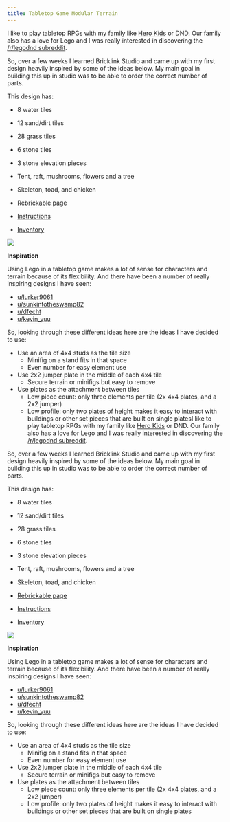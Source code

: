 ```yaml
---
title: Tabletop Game Modular Terrain
---
```


I like to play tabletop RPGs with my family like [Hero Kids](http://herokidsrpg.blogspot.com/p/hero-kids-overview.html) or DND. Our family also has a love for Lego and I was really interested in discovering the [/r/legodnd subreddit](https://reddit.com/r/legodnd).

So, over a few weeks I learned Bricklink Studio and came up with my first design heavily inspired by some of the ideas below. My main goal in building this up in studio was to be able to order the correct number of parts.

This design has:
- 8 water tiles
- 12 sand/dirt tiles
- 28 grass tiles
- 6 stone tiles
- 3 stone elevation pieces
- Tent, raft, mushrooms, flowers and a tree
- Skeleton, toad, and chicken

- [Rebrickable page](https://rebrickable.com/mocs/MOC-136127/bricktoad/haunted-shore-tabletop-game-modular-terrain-brick-toad/)
- [Instructions](/Haunted-Shore-Tabletop-Game-Modular-Terrain-Brick-Toad.pdf)
- [Inventory](/Haunted-Shore-Tabletop-Game-Modular-Terrain-Brick-Toad.xml)

![](/Haunted-Shore-Cover.png)

**Inspiration**

Using Lego in a tabletop game makes a lot of sense for characters and terrain because of its flexibility. And there have been a number of really inspiring designs I have seen:

- [u/lurker9061](https://www.reddit.com/r/legodnd/comments/z7aiod/modular_tile_system_i_built_for_dnd_contest/)
- [u/sunkintotheswamp82](https://www.reddit.com/r/legodnd/comments/z5syqc/modular_terrain_tiles_baseplates_and_elevation/)
- [u/dfecht](https://www.reddit.com/r/legodnd/comments/yuxyl1/the_party_embarks_a_modular_lego_adventure/)
- [u/kevin\_yuu](https://www.reddit.com/r/legodnd/comments/zbbrkf/dungeons_and_dragons_lego_edition/)

So, looking through these different ideas here are the ideas I have decided to use:

- Use an area of 4x4 studs as the tile size
  - Minifig on a stand fits in that space
  - Even number for easy element use
- Use 2x2 jumper plate in the middle of each 4x4 tile
  - Secure terrain or minifigs but easy to remove
- Use plates as the attachment between tiles
  - Low piece count: only three elements per tile (2x 4x4 plates, and a 2x2 jumper)
  - Low profile: only two plates of height makes it easy to interact with buildings or other set pieces that are built on single platesI like to play tabletop RPGs with my family like [Hero Kids](http://herokidsrpg.blogspot.com/p/hero-kids-overview.html) or DND. Our family also has a love for Lego and I was really interested in discovering the [/r/legodnd subreddit](https://reddit.com/r/legodnd).

So, over a few weeks I learned Bricklink Studio and came up with my first design heavily inspired by some of the ideas below. My main goal in building this up in studio was to be able to order the correct number of parts.

This design has:
- 8 water tiles
- 12 sand/dirt tiles
- 28 grass tiles
- 6 stone tiles
- 3 stone elevation pieces
- Tent, raft, mushrooms, flowers and a tree
- Skeleton, toad, and chicken

- [Rebrickable page](https://rebrickable.com/mocs/MOC-136127/bricktoad/haunted-shore-tabletop-game-modular-terrain-brick-toad/)
- [Instructions](/Haunted-Shore-Tabletop-Game-Modular-Terrain-Brick-Toad.pdf)
- [Inventory](/Haunted-Shore-Tabletop-Game-Modular-Terrain-Brick-Toad.xml)

![](/Haunted-Shore-Cover.png)

**Inspiration**

Using Lego in a tabletop game makes a lot of sense for characters and terrain because of its flexibility. And there have been a number of really inspiring designs I have seen:

- [u/lurker9061](https://www.reddit.com/r/legodnd/comments/z7aiod/modular_tile_system_i_built_for_dnd_contest/)
- [u/sunkintotheswamp82](https://www.reddit.com/r/legodnd/comments/z5syqc/modular_terrain_tiles_baseplates_and_elevation/)
- [u/dfecht](https://www.reddit.com/r/legodnd/comments/yuxyl1/the_party_embarks_a_modular_lego_adventure/)
- [u/kevin\_yuu](https://www.reddit.com/r/legodnd/comments/zbbrkf/dungeons_and_dragons_lego_edition/)

So, looking through these different ideas here are the ideas I have decided to use:

- Use an area of 4x4 studs as the tile size
  - Minifig on a stand fits in that space
  - Even number for easy element use
- Use 2x2 jumper plate in the middle of each 4x4 tile
  - Secure terrain or minifigs but easy to remove
- Use plates as the attachment between tiles
  - Low piece count: only three elements per tile (2x 4x4 plates, and a 2x2 jumper)
  - Low profile: only two plates of height makes it easy to interact with buildings or other set pieces that are built on single plates
